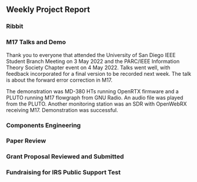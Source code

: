 ## Weekly Project Report

### Ribbit

### M17 Talks and Demo

Thank you to everyone that attended the University of San Diego IEEE Student Branch Meeting on 3 May 2022 and the PARC/IEEE Information Theory Society Chapter event on 4 May 2022. Talks went well, with feedback incorporated for a final version to be recorded next week. The talk is about the forward error correction in M17.

The demonstration was MD-380 HTs running OpenRTX firmware and a PLUTO running M17 flowgraph from GNU Radio. An audio file was played from the PLUTO. Another monitoring station was an SDR with OpenWebRX receiving M17. Demonstration was successful. 

### Components Engineering

### Paper Review

### Grant Proposal Reviewed and Submitted

### Fundraising for IRS Public Support Test

